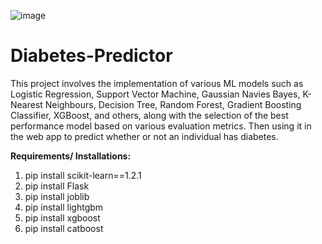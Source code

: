 ![image](https://github.com/Eakta08/Diabetes-Predictor/assets/131867852/a246665a-eab4-4803-b77a-889256cb2730)

# Diabetes-Predictor
This project involves the implementation of various ML models such as Logistic Regression, Support Vector Machine, Gaussian Navies Bayes, K-Nearest Neighbours, Decision Tree, Random Forest, Gradient Boosting Classifier, XGBoost, and others, along with the selection of the best performance model based on various evaluation metrics. Then using it in the web app to predict whether or not an individual has diabetes. 

**Requirements/ Installations:**
1. pip install scikit-learn==1.2.1
2. pip install Flask
3. pip install joblib
4. pip install lightgbm
5. pip install xgboost
6. pip install catboost
